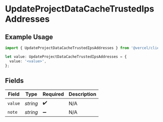 # UpdateProjectDataCacheTrustedIpsAddresses

## Example Usage

```typescript
import { UpdateProjectDataCacheTrustedIpsAddresses } from '@vercel/client/models/operations';

let value: UpdateProjectDataCacheTrustedIpsAddresses = {
  value: '<value>',
};
```

## Fields

| Field   | Type     | Required           | Description |
| ------- | -------- | ------------------ | ----------- |
| `value` | _string_ | :heavy_check_mark: | N/A         |
| `note`  | _string_ | :heavy_minus_sign: | N/A         |
